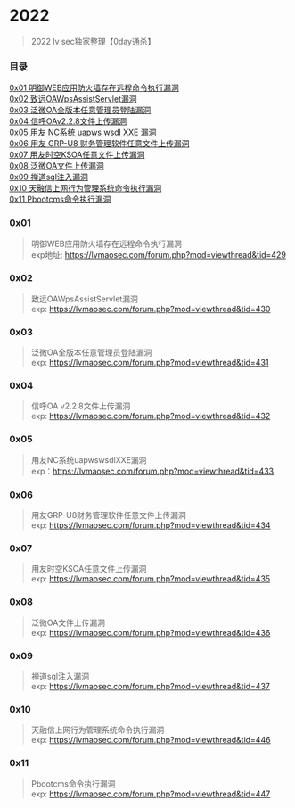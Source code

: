 # 2022
> 2022 lv sec独家整理【0day通杀】

### 目录

[0x01 明御WEB应用防火墙存在远程命令执行漏洞](#0x01)<br>
[0x02 致远OAWpsAssistServlet漏洞](#0x02)<br>
[0x03 泛微OA全版本任意管理员登陆漏洞](#0x03)<br>
[0x04 信呼OAv2.2.8文件上传漏洞](#0x04)<br>
[0x05 用友 NC系统 uapws wsdl XXE 漏洞](#0x05)<br>
[0x06 用友 GRP-U8 财务管理软件任意文件上传漏洞](#0x06)<br>
[0x07 用友时空KSOA任意文件上传漏洞](#0x07)<br>
[0x08 泛微OA文件上传漏洞](#0x08)<br>
[0x09 禅道sql注入漏洞](#0x09)<br>
[0x10 天融信上网行为管理系统命令执行漏洞](#0x10)<br>
[0x11 Pbootcms命令执行漏洞](#0x10)<br>

### 0x01 
> 明御WEB应用防火墙存在远程命令执行漏洞<br>
exp地址: https://lvmaosec.com/forum.php?mod=viewthread&tid=429

### 0x02 
> 致远OAWpsAssistServlet漏洞<br>
exp: https://lvmaosec.com/forum.php?mod=viewthread&tid=430

### 0x03 
> 泛微OA全版本任意管理员登陆漏洞<br>
exp: https://lvmaosec.com/forum.php?mod=viewthread&tid=431


### 0x04 
> 信呼OA v2.2.8文件上传漏洞<br>
exp: https://lvmaosec.com/forum.php?mod=viewthread&tid=432

### 0x05 
> 用友NC系统uapwswsdlXXE漏洞<br>
exp：https://lvmaosec.com/forum.php?mod=viewthread&tid=433

### 0x06 
> 用友GRP-U8财务管理软件任意文件上传漏洞<br>
exp: https://lvmaosec.com/forum.php?mod=viewthread&tid=434

### 0x07 
> 用友时空KSOA任意文件上传漏洞<br>
exp: https://lvmaosec.com/forum.php?mod=viewthread&tid=435

### 0x08 
> 泛微OA文件上传漏洞<br>
exp: https://lvmaosec.com/forum.php?mod=viewthread&tid=436

### 0x09
> 禅道sql注入漏洞<br>
exp: https://lvmaosec.com/forum.php?mod=viewthread&tid=437

### 0x10
> 天融信上网行为管理系统命令执行漏洞<br>
exp: https://lvmaosec.com/forum.php?mod=viewthread&tid=446

### 0x11
> Pbootcms命令执行漏洞<br>
exp: https://lvmaosec.com/forum.php?mod=viewthread&tid=447